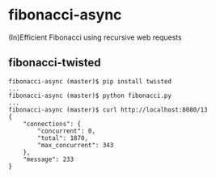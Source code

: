 fibonacci-async
===============

(In)Efficient Fibonacci using recursive web requests

fibonacci-twisted
-----------------

```
fibonacci-async (master)$ pip install twisted
...
fibonacci-async (master)$ python fibonacci.py
...
fibonacci-async (master)$ curl http://localhost:8080/13
{
    "connections": {
        "concurrent": 0, 
        "total": 1870, 
        "max_concurrent": 343
    }, 
    "message": 233
}
```
